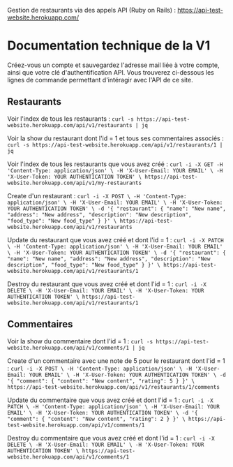Gestion de restaurants via des appels API (Ruby on Rails) : https://api-test-website.herokuapp.com/

# Documentation technique de la V1

Créez-vous un compte et sauvegardez l'adresse mail liée à votre compte, ainsi que votre clé d'authentification API.
Vous trouverez ci-dessous les lignes de commande permettant d'intéragir avec l'API de ce site.

## Restaurants

Voir l'index de tous les restaurants :
`curl -s https://api-test-website.herokuapp.com/api/v1/restaurants | jq`

Voir la show du restaurant dont l'id = 1 et tous ses commentaires associés :
`curl -s https://api-test-website.herokuapp.com/api/v1/restaurants/1 | jq`

Voir l'index de tous les restaurants que vous avez créé :
`curl -i -X GET
-H 'Content-Type: application/json' \
-H 'X-User-Email: YOUR EMAIL' \
-H 'X-User-Token: YOUR AUTHENTICATION TOKEN' \
https://api-test-website.herokuapp.com/api/v1/my-restaurants`

Create d'un restaurant :
`curl -i -X POST \
-H 'Content-Type: application/json' \
-H 'X-User-Email: YOUR EMAIL' \
-H 'X-User-Token: YOUR AUTHENTICATION TOKEN' \
-d '{ "restaurant": { "name": "New name", "address": "New address", "description": "New description", "food_type": "New food_type" } }' \
https://api-test-website.herokuapp.com/api/v1/restaurants`

Update du restaurant que vous avez créé et dont l'id = 1 :
`curl -i -X PATCH \
-H 'Content-Type: application/json' \
-H 'X-User-Email: YOUR EMAIL' \
-H 'X-User-Token: YOUR AUTHENTICATION TOKEN' \
-d '{ "restaurant": { "name": "New name", "address": "New address", "description": "New description", "food_type": "New food_type" } }' \
https://api-test-website.herokuapp.com/api/v1/restaurants/1`

Destroy du restaurant que vous avez créé et dont l'id = 1 :
`curl -i -X DELETE \
-H 'X-User-Email: YOUR EMAIL' \
-H 'X-User-Token: YOUR AUTHENTICATION TOKEN' \
https://api-test-website.herokuapp.com/api/v1/restaurants/1`

## Commentaires

Voir la show du commentaire dont l'id = 1 :
`curl -s https://api-test-website.herokuapp.com/api/v1/comments/1 | jq`

Create d'un commentaire avec une note de 5 pour le restaurant dont l'id = 1 :
`curl -i -X POST \
-H 'Content-Type: application/json' \
-H 'X-User-Email: YOUR EMAIL' \
-H 'X-User-Token: YOUR AUTHENTICATION TOKEN' \
-d '{ "comment": { "content": "New content", "rating": 5 } }' \
https://api-test-website.herokuapp.com/api/v1/restaurants/1/comments`

Update du commentaire que vous avez créé et dont l'id = 1 :
`curl -i -X PATCH \
-H 'Content-Type: application/json' \
-H 'X-User-Email: YOUR EMAIL' \
-H 'X-User-Token: YOUR AUTHENTICATION TOKEN' \
-d '{ "comment": { "content": "New content", "rating": 2 } }' \
https://api-test-website.herokuapp.com/api/v1/comments/1`

Destroy du commentaire que vous avez créé et dont l'id = 1 :
`curl -i -X DELETE \
-H 'X-User-Email: YOUR EMAIL' \
-H 'X-User-Token: YOUR AUTHENTICATION TOKEN' \
https://api-test-website.herokuapp.com/api/v1/comments/1`
